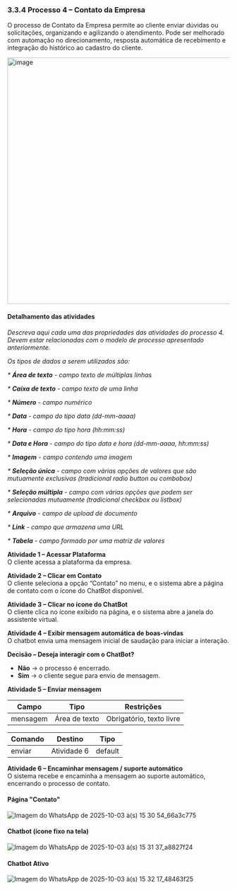 ### 3.3.4 Processo 4 – Contato da Empresa

O processo de Contato da Empresa permite ao cliente enviar dúvidas ou solicitações, organizando e agilizando o atendimento. Pode ser melhorado com automação no direcionamento, resposta automática de recebimento e integração do histórico ao cadastro do cliente.

<img width="1251" height="557" alt="image" src="https://github.com/user-attachments/assets/1376bdb2-b053-4857-9614-06cd9740d338" />


#### Detalhamento das atividades

_Descreva aqui cada uma das propriedades das atividades do processo 4. 
Devem estar relacionadas com o modelo de processo apresentado anteriormente._

_Os tipos de dados a serem utilizados são:_

_* **Área de texto** - campo texto de múltiplas linhas_

_* **Caixa de texto** - campo texto de uma linha_

_* **Número** - campo numérico_

_* **Data** - campo do tipo data (dd-mm-aaaa)_

_* **Hora** - campo do tipo hora (hh:mm:ss)_

_* **Data e Hora** - campo do tipo data e hora (dd-mm-aaaa, hh:mm:ss)_

_* **Imagem** - campo contendo uma imagem_

_* **Seleção única** - campo com várias opções de valores que são mutuamente exclusivas (tradicional radio button ou combobox)_

_* **Seleção múltipla** - campo com várias opções que podem ser selecionadas mutuamente (tradicional checkbox ou listbox)_

_* **Arquivo** - campo de upload de documento_

_* **Link** - campo que armazena uma URL_

_* **Tabela** - campo formado por uma matriz de valores_

**Atividade 1 – Acessar Plataforma**  
O cliente acessa a plataforma da empresa.  

**Atividade 2 – Clicar em Contato**  
O cliente seleciona a opção “Contato” no menu, e o sistema abre a página de contato com o ícone do ChatBot disponível.  

**Atividade 3 – Clicar no ícone do ChatBot**  
O cliente clica no ícone exibido na página, e o sistema abre a janela do assistente virtual.  

**Atividade 4 – Exibir mensagem automática de boas-vindas**  
O chatbot envia uma mensagem inicial de saudação para iniciar a interação.  

**Decisão – Deseja interagir com o ChatBot?**  
- **Não** → o processo é encerrado.  
- **Sim** → o cliente segue para envio de mensagem.  

**Atividade 5 – Enviar mensagem**  

| **Campo**  | **Tipo**        | **Restrições**                 |
|------------|-----------------|---------------------------------|
| mensagem   | Área de texto   | Obrigatório, texto livre        |

| **Comando** | **Destino**     | **Tipo**   |
|-------------|-----------------|------------|
| enviar      | Atividade 6     | default    |

**Atividade 6 – Encaminhar mensagem / suporte automático**  
O sistema recebe e encaminha a mensagem ao suporte automático, encerrando o processo de contato.  

#### Página "Contato"  
![Imagem do WhatsApp de 2025-10-03 à(s) 15 30 54_66a3c775](https://github.com/user-attachments/assets/7ecdde47-f302-4758-8379-5375cfc55697)

#### Chatbot (ícone fixo na tela)  
![Imagem do WhatsApp de 2025-10-03 à(s) 15 31 37_a8827f24](https://github.com/user-attachments/assets/176beec0-ec9d-4451-93af-7a1436def808)

#### Chatbot Ativo  
![Imagem do WhatsApp de 2025-10-03 à(s) 15 32 17_48463f25](https://github.com/user-attachments/assets/199bec0e-4529-4616-a23c-ffdf5d76edc1)
